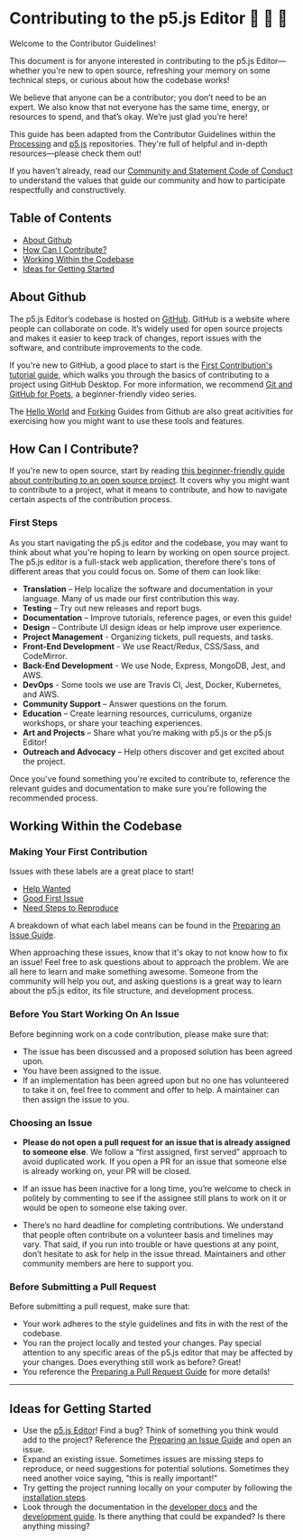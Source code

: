 # Contributing to the p5.js Editor 📖 🐛 🎨

Welcome to the Contributor Guidelines!

This document is for anyone interested in contributing to the p5.js Editor—whether you're new to open source, refreshing your memory on some technical steps, or curious about how the codebase works! 

We believe that anyone can be a contributor; you don’t need to be an expert. We also know that not everyone has the same time, energy, or resources to spend, and that’s okay. We’re just glad you’re here!

This guide has been adapted from the Contributor Guidelines within the [Processing](https://github.com/processing/processing4/blob/main/CONTRIBUTING.md) and [p5.js](https://github.com/processing/p5.js/blob/main/contributor_docs/contributor_guidelines.md) repositories. They're full of helpful and in-depth resources—please check them out! 

If you haven't already, read our [Community and Statement Code of Conduct](https://editor.p5js.org/code-of-conduct) to understand the values that guide our community and how to participate respectfully and constructively.

## Table of Contents
- [About Github](#about-github)
- [How Can I Contribute?](#how-can-i-contribute)
- [Working Within the Codebase](#working-within-the-codebase)
- [Ideas for Getting Started](#ideas-for-getting-started)

## About Github
The p5.js Editor’s codebase is hosted on [GitHub](https://github.com/processing). GitHub is a website where people can collaborate on code. It’s widely used for open source projects and makes it easier to keep track of changes, report issues with the software, and contribute improvements to the code.

If you're new to GitHub, a good place to start is the [First Contribution's tutorial guide](https://github.com/firstcontributions/first-contributions/blob/main/docs/gui-tool-tutorials/github-desktop-tutorial.md), which walks you through the basics of contributing to a project using GitHub Desktop. For more information, we recommend [Git and GitHub for Poets](https://www.youtube.com/playlist?list=PLRqwX-V7Uu6ZF9C0YMKuns9sLDzK6zoiV), a beginner-friendly video series.

The [Hello World](https://guides.github.com/activities/hello-world/) and [Forking](https://guides.github.com/activities/forking/) Guides from Github are also great acitivities for exercising how you might want to use these tools and features. 

## How Can I Contribute?
If you're new to open source, start by reading [this beginner-friendly guide about contributing to an open source project](https://opensource.guide/how-to-contribute/). It covers why you might want to contribute to a project, what it means to contribute, and how to navigate certain aspects of the contribution process. 

### First Steps
As you start navigating the p5.js editor and the codebase, you may want to think about what you're hoping to learn by working on open source project. The p5.js editor is a full-stack web application, therefore there's tons of different areas that you could focus on. Some of them can look like:
  
  - **Translation** – Help localize the software and documentation in your language. Many of us made our first contribution this way.
  - **Testing** – Try out new releases and report bugs.
  - **Documentation** – Improve tutorials, reference pages, or even this guide!
  - **Design** – Contribute UI design ideas or help improve user experience.
  - **Project Management** - Organizing tickets, pull requests, and tasks.
  - **Front-End Development** - We use React/Redux, CSS/Sass, and CodeMirror.
  - **Back-End Development** - We use Node, Express, MongoDB, Jest, and AWS. 
  - **DevOps** - Some tools we use are Travis CI, Jest, Docker, Kubernetes, and AWS.
  - **Community Support** – Answer questions on the forum.
  - **Education** – Create learning resources, curriculums, organize workshops, or share your teaching experiences.
  - **Art and Projects** – Share what you’re making with p5.js or the p5.js Editor! 
  - **Outreach and Advocacy** – Help others discover and get excited about the project.

Once you've found something you're excited to contribute to, reference the relevant guides and documentation to make sure you're following the recommended process.

## Working Within the Codebase

### Making Your First Contribution
Issues with these labels are a great place to start!
- [Help Wanted](https://github.com/processing/p5.js-web-editor/labels/Help%20Wanted)
- [Good First Issue](https://github.com/processing/p5.js-web-editor/labels/Good%20First%20Issue)
- [Need Steps to Reproduce](https://github.com/processing/p5.js-web-editor/labels/Needs%20Steps%20to%20Reproduce)

A breakdown of what each label means can be found in the [Preparing an Issue Guide](#preparing-an-issue). 

When approaching these issues, know that it's okay to not know how to fix an issue! Feel free to ask questions about to approach the problem. We are all here to learn and make something awesome. Someone from the community will help you out, and asking questions is a great way to learn about the p5.js editor, its file structure, and development process.

### Before You Start Working On An Issue
Before beginning work on a code contribution, please make sure that:
- The issue has been discussed and a proposed solution has been agreed upon.
- You have been assigned to the issue.
- If an implementation has been agreed upon but no one has volunteered to take it on, feel free to comment and offer to help. A maintainer can then assign the issue to you.

### Choosing an Issue

- **Please do not open a pull request for an issue that is already assigned to someone else**. We follow a “first assigned, first served” approach to avoid duplicated work. If you open a PR for an issue that someone else is already working on, your PR will be closed.

- If an issue has been inactive for a long time, you’re welcome to check in politely by commenting to see if the assignee still plans to work on it or would be open to someone else taking over.

- There’s no hard deadline for completing contributions. We understand that people often contribute on a volunteer basis and timelines may vary. That said, if you run into trouble or have questions at any point, don’t hesitate to ask for help in the issue thread. Maintainers and other community members are here to support you.

### Before Submitting a Pull Request
Before submitting a pull request, make sure that: 
- Your work adheres to the style guidelines and fits in with the rest of the codebase. 
- You ran the project locally and tested your changes. Pay special attention to any specific areas of the p5.js editor that may be affected by your changes. Does everything still work as before? Great!
- You reference the [Preparing a Pull Request Guide](https://github.com/processing/p5.js-web-editor/blob/develop/contributor_docs/preparing_a_pull_request.md) for more details!

---

## Ideas for Getting Started
* Use the [p5.js Editor](https://editor.p5js.org)! Find a bug? Think of something you think would add to the project? Reference the [Preparing an Issue Guide](#preparing-an-issue) and open an issue.
* Expand an existing issue. Sometimes issues are missing steps to reproduce, or need suggestions for potential solutions. Sometimes they need another voice saying, "this is really important!"
* Try getting the project running locally on your computer by following the [installation steps](./../contributor_docs/installation.md).
* Look through the documentation in the [developer docs](../contributor_docs/) and the [development guide](./../contributor_docs/development.md). Is there anything that could be expanded? Is there anything missing?


